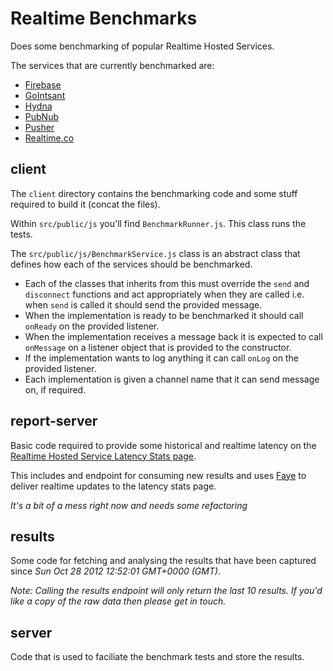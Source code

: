 # Realtime Benchmarks

Does some benchmarking of popular Realtime Hosted Services.

The services that are currently benchmarked are:

* [Firebase](http://firebase.com)
* [GoIntsant](http://goinstant.com)
* [Hydna](http://hydna.com)
* [PubNub](http://pubnub.com)
* [Pusher](http://pusher.com)
* [Realtime.co](http://realtime.co)

## client

The `client` directory contains the benchmarking code and some stuff required to build it (concat the files).

Within `src/public/js` you'll find `BenchmarkRunner.js`. This class runs the tests.

The `src/public/js/BenchmarkService.js` class is an abstract class that defines how each of the services should be benchmarked.

* Each of the classes that inherits from this must override the `send` and `disconnect` functions and act appropriately when they are called i.e. when `send` is called it should send the provided message.
* When the implementation is ready to be benchmarked it should call `onReady` on the provided listener.
* When the implementation receives a message back it is expected to call `onMessage` on a listener object that is provided to the constructor.
* If the implementation wants to log anything it can call `onLog` on the provided listener.
* Each implementation is given a channel name that it can send message on, if required.

## report-server

Basic code required to provide some historical and realtime latency on the [Realtime Hosted Service Latency Stats page](http://www.leggetter.co.uk/real-time-web-technologies-guide/realtime-hosted-service-latency).

This includes and endpoint for consuming new results and uses [Faye](http://faye.jcoglan.com) to deliver realtime updates to the latency stats page.

*It's a bit of a mess right now and needs some refactoring*

## results

Some code for fetching and analysing the results that have been captured since *Sun Oct 28 2012 12:52:01 GMT+0000 (GMT)*.

*Note: Calling the results endpoint will only return the last 10 results. If you'd like a copy of the raw data then please get in touch.*

## server

Code that is used to faciliate the benchmark tests and store the results.


